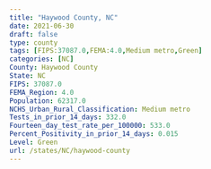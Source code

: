 ```yaml
---
title: "Haywood County, NC"
date: 2021-06-30
draft: false
type: county
tags: [FIPS:37087.0,FEMA:4.0,Medium metro,Green]
categories: [NC]
County: Haywood County
State: NC
FIPS: 37087.0
FEMA_Region: 4.0
Population: 62317.0
NCHS_Urban_Rural_Classification: Medium metro
Tests_in_prior_14_days: 332.0
Fourteen_day_test_rate_per_100000: 533.0
Percent_Positivity_in_prior_14_days: 0.015
Level: Green
url: /states/NC/haywood-county
---
```



